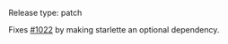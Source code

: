 Release type: patch

Fixes [#1022](https://github.com/strawberry-graphql/strawberry/issues/1022) by making starlette an optional dependency.
